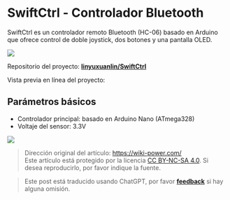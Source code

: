 # SwiftCtrl - Controlador Bluetooth

SwiftCtrl es un controlador remoto Bluetooth (HC-06) basado en Arduino que ofrece control de doble joystick, dos botones y una pantalla OLED.

![](https://wiki-media-1253965369.cos.ap-guangzhou.myqcloud.com/img/20200221145040.png)

Repositorio del proyecto: [**linyuxuanlin/SwiftCtrl**](https://github.com/linyuxuanlin/SwiftCtrl)

Vista previa en línea del proyecto:

<div class="altium-iframe-viewer">
  <div
    class="altium-ecad-viewer"
    data-project-src="https://github.com/linyuxuanlin/SwiftCtrl/raw/master/Hardware/SwiftCtrl.zip"
  ></div>
</div>

## Parámetros básicos

- Controlador principal: basado en Arduino Nano (ATmega328)
- Voltaje del sensor: 3.3V

![](https://wiki-media-1253965369.cos.ap-guangzhou.myqcloud.com/img/20200311182440.png)

> Dirección original del artículo: <https://wiki-power.com/>  
> Este artículo está protegido por la licencia [CC BY-NC-SA 4.0](https://creativecommons.org/licenses/by/4.0/deed.zh). Si desea reproducirlo, por favor indique la fuente.

> Este post está traducido usando ChatGPT, por favor [**feedback**](https://github.com/linyuxuanlin/Wiki_MkDocs/issues/new) si hay alguna omisión.
